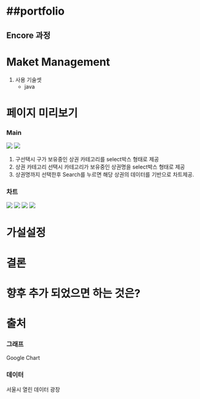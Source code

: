 ##portfolio
==============
## Encore 과정
# Maket Management
   1) 사용 기술셋
      - java
      
# 페이지 미리보기

### Main 
<img src="readmeimg/Main.png"></img>
<img src="readmeimg/main2.png"></img>
1. 구선택시 구가 보유중인 상권 카테고리를 select박스 형태로 제공 <br>
2. 상권 카테고리 선택시 카테고리가 보유중인 상권명을 select박스 형태로 제공 <br>
3. 상권명까지 선택한후 Search를 누르면 해당 상권의 데이터를 기반으로 차트제공.

### 차트

<img src="readmeimg/analysis1.png"></img>
<img src="readmeimg/analysis2.png"></img>
<img src="readmeimg/analysis3.png"></img>
<img src="readmeimg/analysis4.png"></img>

# 가설설정



# 결론


# 향후 추가 되었으면 하는 것은?

# 출처
### 그래프

Google Chart

### 데이터

서울시 열린 데이터 광장
